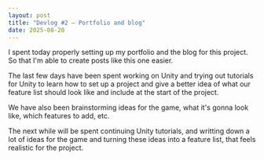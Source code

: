 ```yaml
---
layout: post
title: "Devlog #2 – Portfolio and blog"
date: 2025-08-20
---
```

I spent today properly setting up my portfolio and the blog for this project. So that I'm able to create
posts like this one easier.

The last few days have been spent working on Unity and trying out tutorials for Unity to learn how to
set up a project and give a better idea of what our feature list should look like and include at the
start of the project.

We have also been brainstorming ideas for the game, what it's gonna look like, which features to add,
etc.

The next while will be spent continuing Unity tutorials, and writting down a lot of ideas for the game
and turning these ideas into a feature list, that feels realistic for the project. 